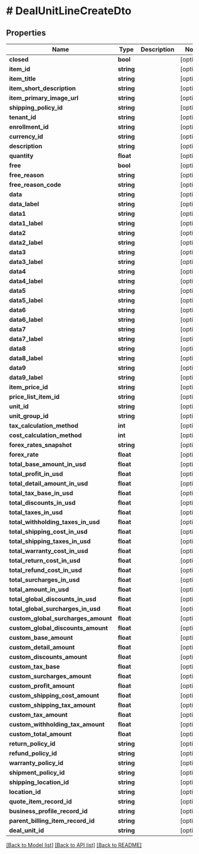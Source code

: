 # # DealUnitLineCreateDto

## Properties

Name | Type | Description | Notes
------------ | ------------- | ------------- | -------------
**closed** | **bool** |  | [optional]
**item_id** | **string** |  | [optional]
**item_title** | **string** |  | [optional]
**item_short_description** | **string** |  | [optional]
**item_primary_image_url** | **string** |  | [optional]
**shipping_policy_id** | **string** |  | [optional]
**tenant_id** | **string** |  | [optional]
**enrollment_id** | **string** |  | [optional]
**currency_id** | **string** |  | [optional]
**description** | **string** |  | [optional]
**quantity** | **float** |  | [optional]
**free** | **bool** |  | [optional]
**free_reason** | **string** |  | [optional]
**free_reason_code** | **string** |  | [optional]
**data** | **string** |  | [optional]
**data_label** | **string** |  | [optional]
**data1** | **string** |  | [optional]
**data1_label** | **string** |  | [optional]
**data2** | **string** |  | [optional]
**data2_label** | **string** |  | [optional]
**data3** | **string** |  | [optional]
**data3_label** | **string** |  | [optional]
**data4** | **string** |  | [optional]
**data4_label** | **string** |  | [optional]
**data5** | **string** |  | [optional]
**data5_label** | **string** |  | [optional]
**data6** | **string** |  | [optional]
**data6_label** | **string** |  | [optional]
**data7** | **string** |  | [optional]
**data7_label** | **string** |  | [optional]
**data8** | **string** |  | [optional]
**data8_label** | **string** |  | [optional]
**data9** | **string** |  | [optional]
**data9_label** | **string** |  | [optional]
**item_price_id** | **string** |  | [optional]
**price_list_item_id** | **string** |  | [optional]
**unit_id** | **string** |  | [optional]
**unit_group_id** | **string** |  | [optional]
**tax_calculation_method** | **int** |  | [optional]
**cost_calculation_method** | **int** |  | [optional]
**forex_rates_snapshot** | **string** |  | [optional]
**forex_rate** | **float** |  | [optional]
**total_base_amount_in_usd** | **float** |  | [optional]
**total_profit_in_usd** | **float** |  | [optional]
**total_detail_amount_in_usd** | **float** |  | [optional]
**total_tax_base_in_usd** | **float** |  | [optional]
**total_discounts_in_usd** | **float** |  | [optional]
**total_taxes_in_usd** | **float** |  | [optional]
**total_withholding_taxes_in_usd** | **float** |  | [optional]
**total_shipping_cost_in_usd** | **float** |  | [optional]
**total_shipping_taxes_in_usd** | **float** |  | [optional]
**total_warranty_cost_in_usd** | **float** |  | [optional]
**total_return_cost_in_usd** | **float** |  | [optional]
**total_refund_cost_in_usd** | **float** |  | [optional]
**total_surcharges_in_usd** | **float** |  | [optional]
**total_amount_in_usd** | **float** |  | [optional]
**total_global_discounts_in_usd** | **float** |  | [optional]
**total_global_surcharges_in_usd** | **float** |  | [optional]
**custom_global_surcharges_amount** | **float** |  | [optional]
**custom_global_discounts_amount** | **float** |  | [optional]
**custom_base_amount** | **float** |  | [optional]
**custom_detail_amount** | **float** |  | [optional]
**custom_discounts_amount** | **float** |  | [optional]
**custom_tax_base** | **float** |  | [optional]
**custom_surcharges_amount** | **float** |  | [optional]
**custom_profit_amount** | **float** |  | [optional]
**custom_shipping_cost_amount** | **float** |  | [optional]
**custom_shipping_tax_amount** | **float** |  | [optional]
**custom_tax_amount** | **float** |  | [optional]
**custom_withholding_tax_amount** | **float** |  | [optional]
**custom_total_amount** | **float** |  | [optional]
**return_policy_id** | **string** |  | [optional]
**refund_policy_id** | **string** |  | [optional]
**warranty_policy_id** | **string** |  | [optional]
**shipment_policy_id** | **string** |  | [optional]
**shipping_location_id** | **string** |  | [optional]
**location_id** | **string** |  | [optional]
**quote_item_record_id** | **string** |  | [optional]
**business_profile_record_id** | **string** |  | [optional]
**parent_billing_item_record_id** | **string** |  | [optional]
**deal_unit_id** | **string** |  | [optional]

[[Back to Model list]](../../README.md#models) [[Back to API list]](../../README.md#endpoints) [[Back to README]](../../README.md)
